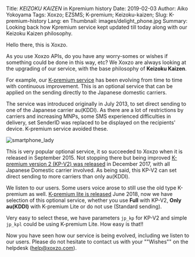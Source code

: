 Title: _KEIZOKU KAIZEN_ in Kpremium history
Date: 2019-02-03 
Author: Aiko Yokoyama
Tags: Xoxzo; EZSMS; K-premium; Keizoku-kaizen;
Slug: K-premium-history
Lang: en
Thumbnail: images/delight_phone.jpg
Summary: Looking back how Kpremium service kept updated till today along with our Keizoku Kaizen philosophy.

Hello there, this is Xoxzo.

As you use Xoxzo APIs, do you have any worry-somes or wishes if something could be done in this way, etc? 
We Xoxzo are always looking at the upgrading of our service, with the base philosophy of **Keizoku Kaizen**.

For example, our [K-premium service](https://help.xoxzo.com/en/xoxzo-cloud-telephony-platform/articles/the-k-premium-service/) 
has been evolving from time to time with continuous improvement. 
This is an optional service that can be applied on the sending directly to the Japanese domestic carriers.

The service was introduced originally in July 2013, to set direct sending to one of the Japanese carrier au(KDDI). 
As there are a lot of restrictions by carriers and increasing MNPs, some SMS experienced difficulties in delivery, 
set SenderID was replaced to be displayed on the recipients' device. K-premium service avoided these.

![smartphone_lady](/images/delight_phone.jpg)

This is very popular optional service, it so succeeded to Xoxzo when it is released in September 2015. 
Not stopping there but being improved [K-premium version 2 (KP-V2) was released](https://blog.xoxzo.com/en/2017/11/24/kpremium-v2-notice/)
in December 2017, with all Japanese Domestic carrier involved. As being said, 
this KP-V2 can set direct sending to more carriers than only au(KDDI).

We listen to our users. Some users voice arose to still use the old type K-premium as well. 
[K-premium lite is released](https://blog.xoxzo.com/ja/2018/06/25/kpremium-lite-notice/) June 2018, 
now we have selection of this optional service, whether you use **Full** with KP-V2, **Only au(KDDI)** 
with K-premium Lite or do not use (Standard sending).

Very easy to select these, we have parameters `jp_kp` for KP-V2 and simple `jp_kpl` could be using K-premium Lite. 
How easy is that!!

Now you have seen how our service is being evolved, including we listen to our users. 
Please do not hesitate to contact us with your ""Wishes"" on the helpdesk (help@xoxzo.com).

